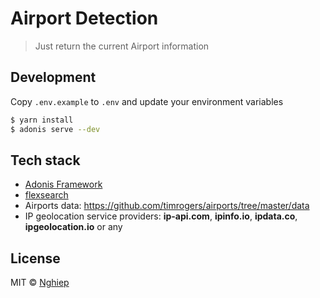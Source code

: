 # Airport Detection

> Just return the current Airport information

## Development

Copy `.env.example` to `.env` and update your environment variables

```bash
$ yarn install
$ adonis serve --dev
```

## Tech stack

- [Adonis Framework](https://adonisjs.com)
- [flexsearch](https://github.com/nextapps-de/flexsearch)
- Airports data: https://github.com/timrogers/airports/tree/master/data
- IP geolocation service providers: **ip-api.com**, **ipinfo.io**, **ipdata.co**, **ipgeolocation.io** or any

## License

MIT © [Nghiep](https://nghiepit.dev)
